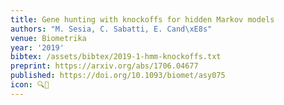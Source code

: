```yaml
---
title: Gene hunting with knockoffs for hidden Markov models
authors: "M. Sesia, C. Sabatti, E. Cand\xE8s"
venue: Biometrika
year: '2019'
bibtex: /assets/bibtex/2019-1-hmm-knockoffs.txt
preprint: https://arxiv.org/abs/1706.04677
published: https://doi.org/10.1093/biomet/asy075
icon: 🔍🧬
---
```

